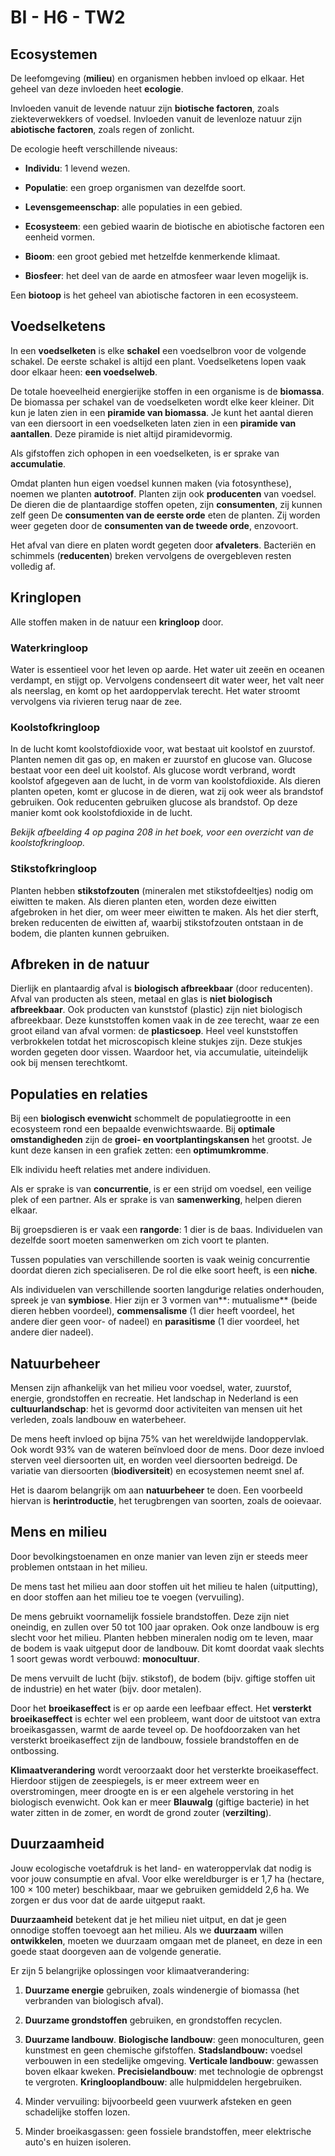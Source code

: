 # BI - H6 - TW2

## Ecosystemen

De leefomgeving (**milieu**) en organismen hebben invloed op elkaar. Het geheel van deze invloeden heet **ecologie**.

Invloeden vanuit de levende natuur zijn **biotische factoren**, zoals ziekteverwekkers of voedsel. Invloeden vanuit de levenloze natuur zijn **abiotische factoren**, zoals regen of zonlicht.

De ecologie heeft verschillende niveaus:

- **Individu**: 1 levend wezen.

- **Populatie**: een groep organismen van dezelfde soort.

- **Levensgemeenschap**: alle populaties in een gebied.

- **Ecosysteem**: een gebied waarin de biotische en abiotische factoren een eenheid vormen.

- **Bioom**: een groot gebied met hetzelfde kenmerkende klimaat.

- **Biosfeer**: het deel van de aarde en atmosfeer waar leven mogelijk is.

Een **biotoop** is het geheel van abiotische factoren in een ecosysteem.

## Voedselketens

In een **voedselketen** is elke **schakel** een voedselbron voor de volgende schakel. De eerste schakel is altijd een plant. Voedselketens lopen vaak door elkaar heen: **een voedselweb**.

De totale hoeveelheid energierijke stoffen in een organisme is de **biomassa**. De biomassa per schakel van de voedselketen wordt elke keer kleiner. Dit kun je laten zien in een **piramide van biomassa**. Je kunt het aantal dieren van een diersoort in een voedselketen laten zien in een **piramide van aantallen**. Deze piramide is niet altijd piramidevormig.

Als gifstoffen zich ophopen in een voedselketen, is er sprake van **accumulatie**.

Omdat planten hun eigen voedsel kunnen maken (via fotosynthese), noemen we planten **autotroof**. Planten zijn ook **producenten** van voedsel. De dieren die de plantaardige stoffen opeten, zijn **consumenten**, zij kunnen zelf geen De **consumenten van de eerste orde** eten de planten. Zij worden weer gegeten door de **consumenten van de tweede orde**, enzovoort.

Het afval van diere en platen wordt gegeten door **afvaleters**. Bacteriën en schimmels (**reducenten**) breken vervolgens de overgebleven resten volledig af.

## Kringlopen

Alle stoffen maken in de natuur een **kringloop** door.

### Waterkringloop

Water is essentieel voor het leven op aarde. Het water uit zeeën en oceanen verdampt, en stijgt op. Vervolgens condenseert dit water weer, het valt neer als neerslag, en komt op het aardoppervlak terecht. Het water stroomt vervolgens via rivieren terug naar de zee.

### Koolstofkringloop

In de lucht komt koolstofdioxide voor, wat bestaat uit koolstof en zuurstof. Planten nemen dit gas op, en maken er zuurstof en glucose van. Glucose bestaat voor een deel uit koolstof. Als glucose wordt verbrand, wordt koolstof afgegeven aan de lucht, in de vorm van koolstofdioxide. Als dieren planten opeten, komt er glucose in de dieren, wat zij ook weer als brandstof gebruiken. Ook reducenten gebruiken glucose als brandstof. Op deze manier komt ook koolstofdioxide in de lucht.

*Bekijk afbeelding 4 op pagina 208 in het boek, voor een overzicht van de koolstofkringloop.*

### Stikstofkringloop

Planten hebben **stikstofzouten** (mineralen met stikstofdeeltjes) nodig om eiwitten te maken. Als dieren planten eten, worden deze eiwitten afgebroken in het dier, om weer meer eiwitten te maken. Als het dier sterft, breken reducenten de eiwitten af, waarbij stikstofzouten ontstaan in de bodem, die planten kunnen gebruiken.

## Afbreken in de natuur

Dierlijk en plantaardig afval is **biologisch afbreekbaar** (door reducenten). Afval van producten als steen, metaal en glas is **niet biologisch afbreekbaar**. Ook producten van kunststof (plastic) zijn niet biologisch afbreekbaar. Deze kunststoffen komen vaak in de zee terecht, waar ze een groot eiland van afval vormen: de **plasticsoep**. Heel veel kunststoffen verbrokkelen totdat het microscopisch kleine stukjes zijn. Deze stukjes worden gegeten door vissen. Waardoor het, via accumulatie, uiteindelijk ook bij mensen terechtkomt.

## Populaties en relaties

Bij een **biologisch evenwicht** schommelt de populatiegrootte in een ecosysteem rond een bepaalde evenwichtswaarde. Bij **optimale omstandigheden** zijn de **groei- en voortplantingskansen** het grootst. Je kunt deze kansen in een grafiek zetten: een **optimumkromme**.

Elk individu heeft relaties met andere individuen.

Als er sprake is van **concurrentie**, is er een strijd om voedsel, een veilige plek of een partner. Als er sprake is van **samenwerking**, helpen dieren elkaar.

Bij groepsdieren is er vaak een **rangorde**: 1 dier is de baas. Individuelen van dezelfde soort moeten samenwerken om zich voort te planten.

Tussen populaties van verschillende soorten is vaak weinig concurrentie doordat dieren zich specialiseren. De rol die elke soort heeft, is een **niche**.

Als individuelen van verschillende soorten langdurige relaties onderhouden, spreek je van **symbiose**. Hier zijn er 3 vormen van**: mutualisme** (beide dieren hebben voordeel), **commensalisme** (1 dier heeft voordeel, het andere dier geen voor- of nadeel) en **parasitisme** (1 dier voordeel, het andere dier nadeel).

## Natuurbeheer

Mensen zijn afhankelijk van het milieu voor voedsel, water, zuurstof, energie, grondstoffen en recreatie. Het landschap in Nederland is een **cultuurlandschap**: het is gevormd door activiteiten van mensen uit het verleden, zoals landbouw en waterbeheer.

De mens heeft invloed op bijna 75% van het wereldwijde landoppervlak. Ook wordt 93% van de wateren beïnvloed door de mens. Door deze invloed sterven veel diersoorten uit, en worden veel diersoorten bedreigd. De variatie van diersoorten (**biodiversiteit**) en ecosystemen neemt snel af.

Het is daarom belangrijk om aan **natuurbeheer** te doen. Een voorbeeld hiervan is **herintroductie**, het terugbrengen van soorten, zoals de ooievaar.

## Mens en milieu

Door bevolkingstoenamen en onze manier van leven zijn er steeds meer problemen ontstaan in het milieu.

De mens tast het milieu aan door stoffen uit het milieu te halen (uitputting), en door stoffen aan het milieu toe te voegen (vervuiling).

De mens gebruikt voornamelijk fossiele brandstoffen. Deze zijn niet oneindig, en zullen over 50 tot 100 jaar opraken. Ook onze landbouw is erg slecht voor het milieu. Planten hebben mineralen nodig om te leven, maar de bodem is vaak uitgeput door de landbouw. Dit komt doordat vaak slechts 1 soort gewas wordt verbouwd: **monocultuur**.

De mens vervuilt de lucht (bijv. stikstof), de bodem (bijv. giftige stoffen uit de industrie) en het water (bijv. door metalen).

Door het **broeikaseffect** is er op aarde een leefbaar effect. Het **versterkt broeikaseffect** is echter wel een probleem, want door de uitstoot van extra broeikasgassen, warmt de aarde teveel op. De hoofdoorzaken van het versterkt broeikaseffect zijn de landbouw, fossiele brandstoffen en de ontbossing.

**Klimaatverandering** wordt veroorzaakt door het versterkte broeikaseffect. Hierdoor stijgen de zeespiegels, is er meer extreem weer en overstromingen, meer droogte en is er een algehele verstoring in het biologisch evenwicht. Ook kan er meer **Blauwalg** (giftige bacterie) in het water zitten in de zomer, en wordt de grond zouter (**verzilting**).

## Duurzaamheid

Jouw ecologische voetafdruk is het land- en wateroppervlak dat nodig is voor jouw consumptie en afval. Voor elke wereldburger is er 1,7 ha (hectare, 100 × 100 meter) beschikbaar, maar we gebruiken gemiddeld 2,6 ha. We zorgen er dus voor dat de aarde uitgeput raakt.

**Duurzaamheid** betekent dat je het milieu niet uitput, en dat je geen onnodige stoffen toevoegt aan het milieu. Als we **duurzaam** willen **ontwikkelen**, moeten we duurzaam omgaan met de planeet, en deze in een goede staat doorgeven aan de volgende generatie.

Er zijn 5 belangrijke oplossingen voor klimaatverandering:

1. **Duurzame energie** gebruiken, zoals windenergie of biomassa (het verbranden van biologisch afval).

2. **Duurzame grondstoffen** gebruiken, en grondstoffen recyclen.

3. **Duurzame landbouw**. **Biologische landbouw**: geen monoculturen, geen kunstmest en geen chemische gifstoffen. **Stadslandbouw:** voedsel verbouwen in een stedelijke omgeving. **Verticale landbouw**: gewassen boven elkaar kweken. **Precisielandbouw**: met technologie de opbrengst te vergroten. **Kringlooplandbouw**: alle hulpmiddelen hergebruiken.

4. Minder vervuiling: bijvoorbeeld geen vuurwerk afsteken en geen schadelijke stoffen lozen.

5. Minder broeikasgassen: geen fossiele brandstoffen, meer elektrische auto's en huizen isoleren.
